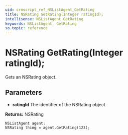 ```yaml
---
uid: crmscript_ref_NSListAgent_GetRating
title: NSRating GetRating(Integer ratingId);
intellisense: NSListAgent.GetRating
keywords: NSListAgent, GetRating
so.topic: reference
---
```


# NSRating GetRating(Integer ratingId);

Gets an NSRating object.

## Parameters

* **ratingId** The identifier of the NSRating object

**Returns:** NSRating

```crmscript
NSListAgent agent;
NSRating thing = agent.GetRating(123);
```

